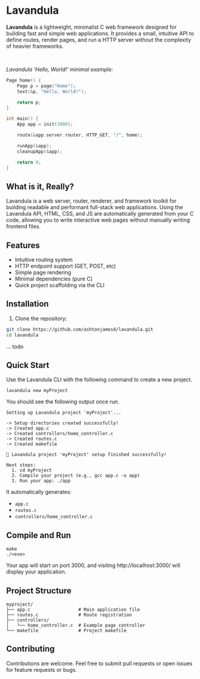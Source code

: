 # Lavandula

**Lavandula** is a lightweight, minimalist C web framework designed for building fast and simple web applications. It provides a small, intuitive API to define routes, render pages, and run a HTTP server without the complexity of heavier frameworks.

<br/>

*Lavandula 'Hello, World!' minimal example:*

```c
Page home() {
    Page p = page("Home");
    text(&p, "Hello, World!");

    return p;
}

int main() {
    App app = init(3000);

    route(&app.server.router, HTTP_GET, "/", home);

    runApp(&app);
    cleanupApp(&app);

    return 0;
}
```

## What is it, Really?

Lavandula is a web server, router, renderer, and framework toolkit for building readable and performant full-stack web applications. Using the Lavandula API, HTML, CSS, and JS are automatically generated from your C code, allowing you to write interactive web pages without manually writing frontend files.


## Features

- Intuitive routing system
- HTTP endpoint support (GET, POST, etc)
- Simple page rendering
- Minimal dependencies (pure C)
- Quick project scaffolding via the CLI


## Installation

1. Clone the repository:

```bash
git clone https://github.com/ashtonjamesd/lavandula.git
cd lavandula
```

... todo


## Quick Start

Use the Lavandula CLI with the following command to create a new project.

```
lavandula new myProject
```

You should see the following output once run.

```
Setting up Lavandula project 'myProject'...

-> Setup directories created successfully!
-> Created app.c
-> Created controllers/home_controller.c
-> Created routes.c
-> Created makefile

🎉 Lavandula project 'myProject' setup finished successfully!

Next steps:
  1. cd myProject
  2. Compile your project (e.g., gcc app.c -o app)
  3. Run your app: ./app
```

It automatically generates:
- `app.c`
- `routes.c`
- `controllers/home_controller.c`


## Compile and Run

```
make
./<exe>
```

Your app will start on port 3000, and visiting http://localhost:3000/ will display your application.


## Project Structure

```
myproject/
├── app.c                  # Main application file
├── routes.c               # Route registration
├── controllers/
│   └── home_controller.c  # Example page controller
└── makefile               # Project makefile
```


## Contributing

Contributions are welcome. Feel free to submit pull requests or open issues for feature requests or bugs.